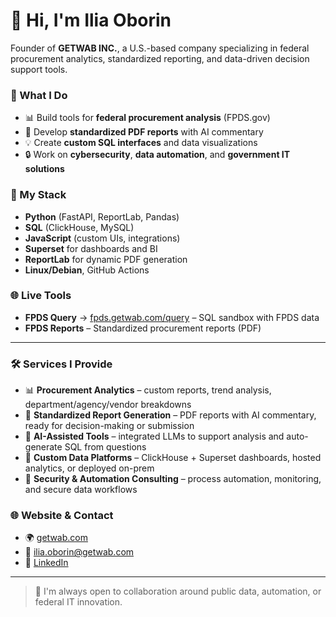 # 👋 Hi, I'm Ilia Oborin

Founder of **GETWAB INC.**, a U.S.-based company specializing in federal procurement analytics, standardized reporting, and data-driven decision support tools.

### 💼 What I Do
- 📊 Build tools for **federal procurement analysis** (FPDS.gov)
- 📄 Develop **standardized PDF reports** with AI commentary
- 💡 Create **custom SQL interfaces** and data visualizations
- 🔒 Work on **cybersecurity**, **data automation**, and **government IT solutions**

### 🧠 My Stack
- **Python** (FastAPI, ReportLab, Pandas)
- **SQL** (ClickHouse, MySQL)
- **JavaScript** (custom UIs, integrations)
- **Superset** for dashboards and BI
- **ReportLab** for dynamic PDF generation
- **Linux/Debian**, GitHub Actions

### 🌐 Live Tools
- **FPDS Query** → [fpds.getwab.com/query](https://fpds.getwab.com/query) – SQL sandbox with FPDS data
- **FPDS Reports** – Standardized procurement reports (PDF)

---

### 🛠️ Services I Provide

- 📊 **Procurement Analytics** – custom reports, trend analysis, department/agency/vendor breakdowns
- 🧾 **Standardized Report Generation** – PDF reports with AI commentary, ready for decision-making or submission
- 🧠 **AI-Assisted Tools** – integrated LLMs to support analysis and auto-generate SQL from questions
- 🧰 **Custom Data Platforms** – ClickHouse + Superset dashboards, hosted analytics, or deployed on-prem
- 🔐 **Security & Automation Consulting** – process automation, monitoring, and secure data workflows


### 🌐 Website & Contact
- 🌍 [getwab.com](https://www.getwab.com)
- 📧 ilia.oborin@getwab.com
- 💼 [LinkedIn](https://linkedin.com/in/ioborin22)

---

> 🚀 I'm always open to collaboration around public data, automation, or federal IT innovation.
